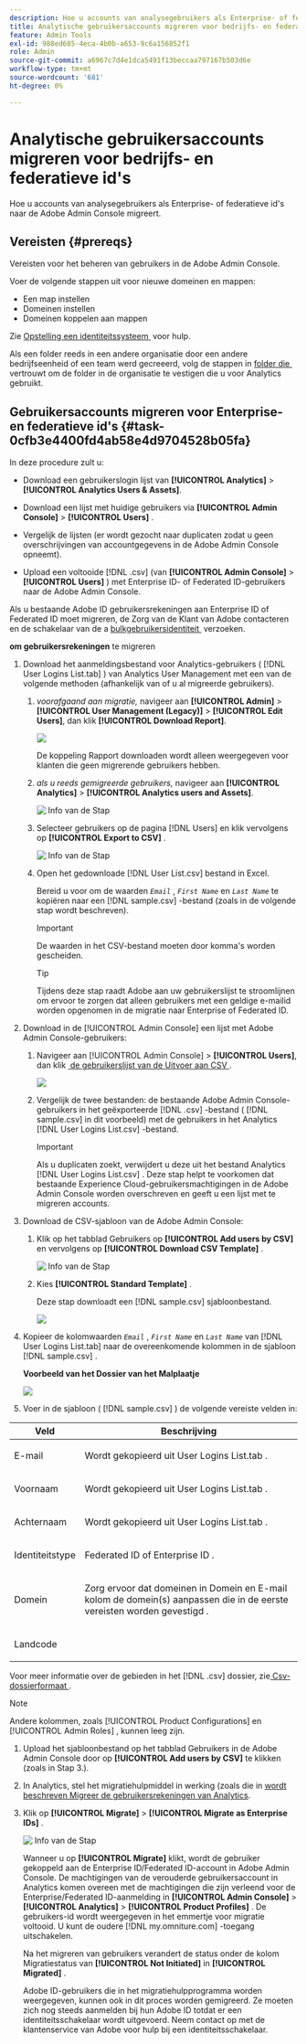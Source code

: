```yaml
---
description: Hoe u accounts van analysegebruikers als Enterprise- of federatieve id's naar de Adobe Admin Console migreert.
title: Analytische gebruikersaccounts migreren voor bedrijfs- en federatieve id's
feature: Admin Tools
exl-id: 988ed685-4eca-4b0b-a653-9c6a156852f1
role: Admin
source-git-commit: a6967c7d4e1dca5491f13beccaa797167b503d6e
workflow-type: tm+mt
source-wordcount: '681'
ht-degree: 0%

---
```


# Analytische gebruikersaccounts migreren voor bedrijfs- en federatieve id&#39;s

Hoe u accounts van analysegebruikers als Enterprise- of federatieve id&#39;s naar de Adobe Admin Console migreert.

## Vereisten {#prereqs}

Vereisten voor het beheren van gebruikers in de Adobe Admin Console.

Voer de volgende stappen uit voor nieuwe domeinen en mappen:

* Een map instellen
* Domeinen instellen
* Domeinen koppelen aan mappen

Zie [&#x200B; Opstelling een identiteitssysteem &#x200B;](https://helpx.adobe.com/nl/enterprise/using/set-up-identity.html) voor hulp.

Als een folder reeds in een andere organisatie door een andere bedrijfseenheid of een team werd gecreeerd, volg de stappen in [&#x200B; folder die &#x200B;](https://helpx.adobe.com/nl/enterprise/using/set-up-identity.html#Directorytrusting) vertrouwt om de folder in de organisatie te vestigen die u voor Analytics gebruikt.

## Gebruikersaccounts migreren voor Enterprise- en federatieve id&#39;s {#task-0cfb3e4400fd4ab58e4d9704528b05fa}

In deze procedure zult u:

* Download een gebruikerslogin lijst van **[!UICONTROL Analytics]** > **[!UICONTROL Analytics Users & Assets]**.

* Download een lijst met huidige gebruikers via **[!UICONTROL Admin Console]** > **[!UICONTROL Users]** .

* Vergelijk de lijsten (er wordt gezocht naar duplicaten zodat u geen overschrijvingen van accountgegevens in de Adobe Admin Console opneemt).
* Upload een voltooide [!DNL .csv] (van **[!UICONTROL Admin Console]** > **[!UICONTROL Users]** ) met Enterprise ID- of Federated ID-gebruikers naar de Adobe Admin Console.

Als u bestaande Adobe ID gebruikersrekeningen aan Enterprise ID of Federated ID moet migreren, de Zorg van de Klant van Adobe contacteren en de schakelaar van de a [&#x200B; bulkgebruikersidentiteit &#x200B;](https://helpx.adobe.com/nl/enterprise/using/bulk-operations.html) verzoeken.

**om gebruikersrekeningen** te migreren

1. Download het aanmeldingsbestand voor Analytics-gebruikers ( [!DNL User Logins List.tab] ) van Analytics User Management met een van de volgende methoden (afhankelijk van of u al migreerde gebruikers).
   1. *voorafgaand aan migratie,* navigeer aan **[!UICONTROL Admin]** > **[!UICONTROL User Management (Legacy)]** > **[!UICONTROL Edit Users]**, dan klik **[!UICONTROL Download Report]**.

      ![](/help/admin/tools/user-management/user-migration/assets/download-report.png)

      De koppeling Rapport downloaden wordt alleen weergegeven voor klanten die geen migrerende gebruikers hebben.

   1. *als u reeds gemigreerde gebruikers,* navigeer aan **[!UICONTROL Analytics]** > **[!UICONTROL Analytics users and Assets]**.

      ![&#x200B; Info van de Stap &#x200B;](/help/admin/tools/user-management/user-migration/assets/admin-analytics-users-assets.png)

   1. Selecteer gebruikers op de pagina [!DNL Users] en klik vervolgens op **[!UICONTROL Export to CSV]** .

      ![&#x200B; Info van de Stap &#x200B;](/help/admin/tools/user-management/user-migration/assets/export-csv-migrate.png)

   1. Open het gedownloade [!DNL User List.csv] bestand in Excel.

      Bereid u voor om de waarden *`Email`* , *`First Name`* en *`Last Name`* te kopiëren naar een [!DNL sample.csv] -bestand (zoals in de volgende stap wordt beschreven).

      >[!IMPORTANT]
      >
      >De waarden in het CSV-bestand moeten door komma&#39;s worden gescheiden.

      >[!TIP]
      >
      >Tijdens deze stap raadt Adobe aan uw gebruikerslijst te stroomlijnen om ervoor te zorgen dat alleen gebruikers met een geldige e-mailid worden opgenomen in de migratie naar Enterprise of Federated ID.

1. Download in de [!UICONTROL Admin Console] een lijst met Adobe Admin Console-gebruikers:

   1. Navigeer aan [!UICONTROL Admin Console] > **[!UICONTROL Users]**, dan klik [&#x200B; de gebruikerslijst van de Uitvoer aan CSV &#x200B;](https://helpx.adobe.com/nl/enterprise/using/users.html).

      ![](/help/admin/tools/user-management/user-migration/assets/export-csv.png)

   1. Vergelijk de twee bestanden: de bestaande Adobe Admin Console-gebruikers in het geëxporteerde [!DNL .csv] -bestand ( [!DNL sample.csv] in dit voorbeeld) met de gebruikers in het Analytics [!DNL User Logins List.csv] -bestand.

      >[!IMPORTANT]
      >
      >Als u duplicaten zoekt, verwijdert u deze uit het bestand Analytics [!DNL User Logins List.csv] . Deze stap helpt te voorkomen dat bestaande Experience Cloud-gebruikersmachtigingen in de Adobe Admin Console worden overschreven en geeft u een lijst met te migreren accounts.

1. Download de CSV-sjabloon van de Adobe Admin Console:
   1. Klik op het tabblad Gebruikers op **[!UICONTROL Add users by CSV]** en vervolgens op **[!UICONTROL Download CSV Template]** .

      ![&#x200B; Info van de Stap &#x200B;](/help/admin/tools/user-management/user-migration/assets/add-users-csv.png)

   1. Kies **[!UICONTROL Standard Template]** .

      Deze stap downloadt een [!DNL sample.csv] sjabloonbestand.

      ![](/help/admin/tools/user-management/user-migration/assets/download-csv-template.png)

1. Kopieer de kolomwaarden *`Email`* , *`First Name`* en *`Last Name`* van [!DNL User Logins List.tab] naar de overeenkomende kolommen in de sjabloon [!DNL sample.csv] .

   **Voorbeeld van het Dossier van het Malplaatje**

   ![](/help/admin/tools/user-management/user-migration/assets/sample.png)

1. Voer in de sjabloon ( [!DNL sample.csv] ) de volgende vereiste velden in:

<table id="table_1B5EEFDB5BD8436EB760BE5FFAB1CF02"> 
 <thead> 
  <tr> 
   <th colname="col1" class="entry"> Veld </th> 
   <th colname="col2" class="entry"> Beschrijving </th> 
  </tr>
 </thead>
 <tbody> 
  <tr> 
   <td colname="col1"> <p>E-mail </p> </td> 
   <td colname="col2"> <p>Wordt gekopieerd uit <span class="filepath"> User Logins List.tab </span> . </p> </td> 
  </tr> 
  <tr> 
   <td colname="col1"> <p>Voornaam </p> </td> 
   <td colname="col2"> <p>Wordt gekopieerd uit <span class="filepath"> User Logins List.tab </span> . </p> </td> 
  </tr> 
  <tr> 
   <td colname="col1"> <p>Achternaam </p> </td> 
   <td colname="col2"> <p>Wordt gekopieerd uit <span class="filepath"> User Logins List.tab </span> . </p> </td> 
  </tr> 
  <tr> 
   <td colname="col1"> <p>Identiteitstype </p> </td> 
   <td colname="col2"> <p><span class="term"> Federated ID </span> of <span class="term"> Enterprise ID </span>. </p> </td> 
  </tr> 
  <tr> 
   <td colname="col1"> <p>Domein </p> </td> 
   <td colname="col2"> <p>Zorg ervoor dat domeinen in <span class="term"> Domein </span> en <span class="term"> E-mail </span> kolom de domein(s) aanpassen die in de eerste vereisten worden gevestigd </a>. </p> </td> 
  </tr> 
  <tr> 
   <td colname="col1"> <p>Landcode </p> </td> 
   <td colname="col2"> </td> 
  </tr> 
 </tbody> 
</table>

Voor meer informatie over de gebieden in het [!DNL .csv] dossier, zie [&#x200B; Csv- dossierformaat &#x200B;](https://helpx.adobe.com/nl/enterprise/using/users.html).

>[!NOTE]
>
>Andere kolommen, zoals [!UICONTROL Product Configurations] en [!UICONTROL Admin Roles] , kunnen leeg zijn.

1. Upload het sjabloonbestand op het tabblad Gebruikers in de Adobe Admin Console door op **[!UICONTROL Add users by CSV]** te klikken (zoals in Stap 3.).
1. In Analytics, stel het migratiehulpmiddel in werking (zoals die in [&#x200B; wordt beschreven Migreer de gebruikersrekeningen van Analytics &#x200B;](/help/admin/tools/user-management/user-migration/t-migrate-users.md).
1. Klik op **[!UICONTROL Migrate]** > **[!UICONTROL Migrate as Enterprise IDs]** .

   ![&#x200B; Info van de Stap &#x200B;](/help/admin/tools/user-management/user-migration/assets/migrate-as-enterprise.png)

   Wanneer u op **[!UICONTROL Migrate]** klikt, wordt de gebruiker gekoppeld aan de Enterprise ID/Federated ID-account in Adobe Admin Console. De machtigingen van de verouderde gebruikersaccount in Analytics komen overeen met de machtigingen die zijn verleend voor de Enterprise/Federated ID-aanmelding in **[!UICONTROL Admin Console]** > **[!UICONTROL Analytics]** > **[!UICONTROL Product Profiles]** . De gebruikers-id wordt weergegeven in het emmertje voor migratie voltooid. U kunt de oudere [!DNL my.omniture.com] -toegang uitschakelen.

   Na het migreren van gebruikers verandert de status onder de kolom Migratiestatus van **[!UICONTROL Not Initiated]** in **[!UICONTROL Migrated]** .

   Adobe ID-gebruikers die in het migratiehulpprogramma worden weergegeven, kunnen ook in dit proces worden gemigreerd. Ze moeten zich nog steeds aanmelden bij hun Adobe ID totdat er een identiteitsschakelaar wordt uitgevoerd. Neem contact op met de klantenservice van Adobe voor hulp bij een identiteitsschakelaar.
